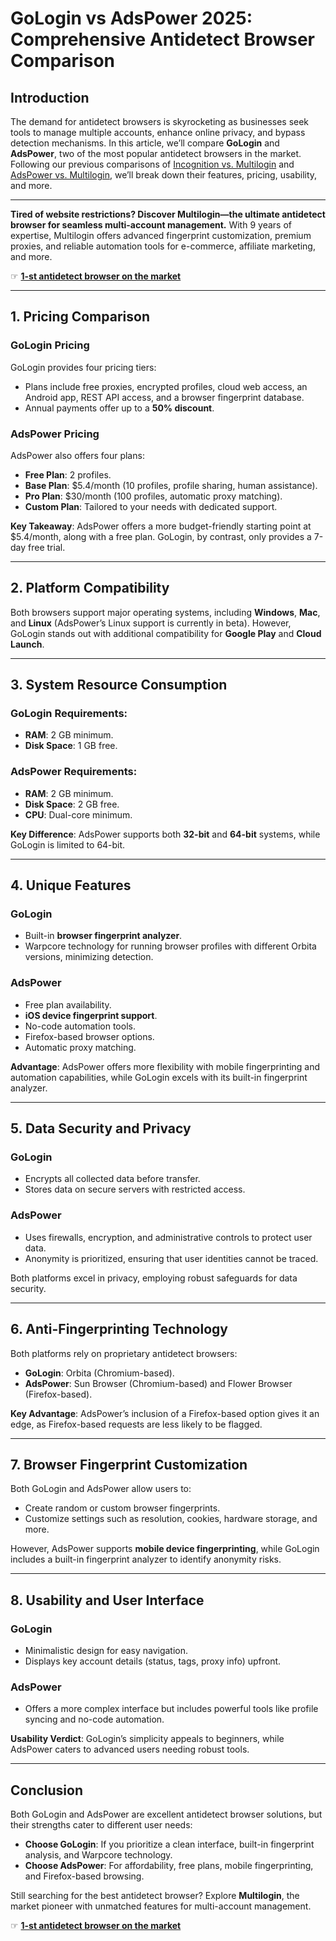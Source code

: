 # GoLogin vs AdsPower 2025: Comprehensive Antidetect Browser Comparison

## Introduction

The demand for antidetect browsers is skyrocketing as businesses seek tools to manage multiple accounts, enhance online privacy, and bypass detection mechanisms. In this article, we’ll compare **GoLogin** and **AdsPower**, two of the most popular antidetect browsers in the market. Following our previous comparisons of [Incognition vs. Multilogin](https://oxylabs.io/blog/incogniton-vs-multilogin) and [AdsPower vs. Multilogin](https://oxylabs.io/blog/adspower-vs-multilogin), we’ll break down their features, pricing, usability, and more.

---

**Tired of website restrictions? Discover Multilogin—the ultimate antidetect browser for seamless multi-account management.** With 9 years of expertise, Multilogin offers advanced fingerprint customization, premium proxies, and reliable automation tools for e-commerce, affiliate marketing, and more.

☞ **[1-st antidetect browser on the market](https://bit.ly/multIlogin)**

---

## 1. Pricing Comparison

### GoLogin Pricing
GoLogin provides four pricing tiers:
- Plans include free proxies, encrypted profiles, cloud web access, an Android app, REST API access, and a browser fingerprint database.
- Annual payments offer up to a **50% discount**.

### AdsPower Pricing
AdsPower also offers four plans:
- **Free Plan**: 2 profiles.
- **Base Plan**: $5.4/month (10 profiles, profile sharing, human assistance).
- **Pro Plan**: $30/month (100 profiles, automatic proxy matching).
- **Custom Plan**: Tailored to your needs with dedicated support.

**Key Takeaway**: AdsPower offers a more budget-friendly starting point at $5.4/month, along with a free plan. GoLogin, by contrast, only provides a 7-day free trial.

---

## 2. Platform Compatibility

Both browsers support major operating systems, including **Windows**, **Mac**, and **Linux** (AdsPower’s Linux support is currently in beta). However, GoLogin stands out with additional compatibility for **Google Play** and **Cloud Launch**.

---

## 3. System Resource Consumption

### GoLogin Requirements:
- **RAM**: 2 GB minimum.
- **Disk Space**: 1 GB free.

### AdsPower Requirements:
- **RAM**: 2 GB minimum.
- **Disk Space**: 2 GB free.
- **CPU**: Dual-core minimum.

**Key Difference**: AdsPower supports both **32-bit** and **64-bit** systems, while GoLogin is limited to 64-bit.

---

## 4. Unique Features

### GoLogin
- Built-in **browser fingerprint analyzer**.
- Warpcore technology for running browser profiles with different Orbita versions, minimizing detection.

### AdsPower
- Free plan availability.
- **iOS device fingerprint support**.
- No-code automation tools.
- Firefox-based browser options.
- Automatic proxy matching.

**Advantage**: AdsPower offers more flexibility with mobile fingerprinting and automation capabilities, while GoLogin excels with its built-in fingerprint analyzer.

---

## 5. Data Security and Privacy

### GoLogin
- Encrypts all collected data before transfer.
- Stores data on secure servers with restricted access.

### AdsPower
- Uses firewalls, encryption, and administrative controls to protect user data.
- Anonymity is prioritized, ensuring that user identities cannot be traced.

Both platforms excel in privacy, employing robust safeguards for data security.

---

## 6. Anti-Fingerprinting Technology

Both platforms rely on proprietary antidetect browsers:
- **GoLogin**: Orbita (Chromium-based).
- **AdsPower**: Sun Browser (Chromium-based) and Flower Browser (Firefox-based).

**Key Advantage**: AdsPower’s inclusion of a Firefox-based option gives it an edge, as Firefox-based requests are less likely to be flagged.

---

## 7. Browser Fingerprint Customization

Both GoLogin and AdsPower allow users to:
- Create random or custom browser fingerprints.
- Customize settings such as resolution, cookies, hardware storage, and more.

However, AdsPower supports **mobile device fingerprinting**, while GoLogin includes a built-in fingerprint analyzer to identify anonymity risks.

---

## 8. Usability and User Interface

### GoLogin
- Minimalistic design for easy navigation.
- Displays key account details (status, tags, proxy info) upfront.

### AdsPower
- Offers a more complex interface but includes powerful tools like profile syncing and no-code automation.

**Usability Verdict**: GoLogin’s simplicity appeals to beginners, while AdsPower caters to advanced users needing robust tools.

---

## Conclusion

Both GoLogin and AdsPower are excellent antidetect browser solutions, but their strengths cater to different user needs:

- **Choose GoLogin**: If you prioritize a clean interface, built-in fingerprint analysis, and Warpcore technology.
- **Choose AdsPower**: For affordability, free plans, mobile fingerprinting, and Firefox-based browsing.

Still searching for the best antidetect browser? Explore **Multilogin**, the market pioneer with unmatched features for multi-account management.

☞ **[1-st antidetect browser on the market](https://bit.ly/multIlogin)**
